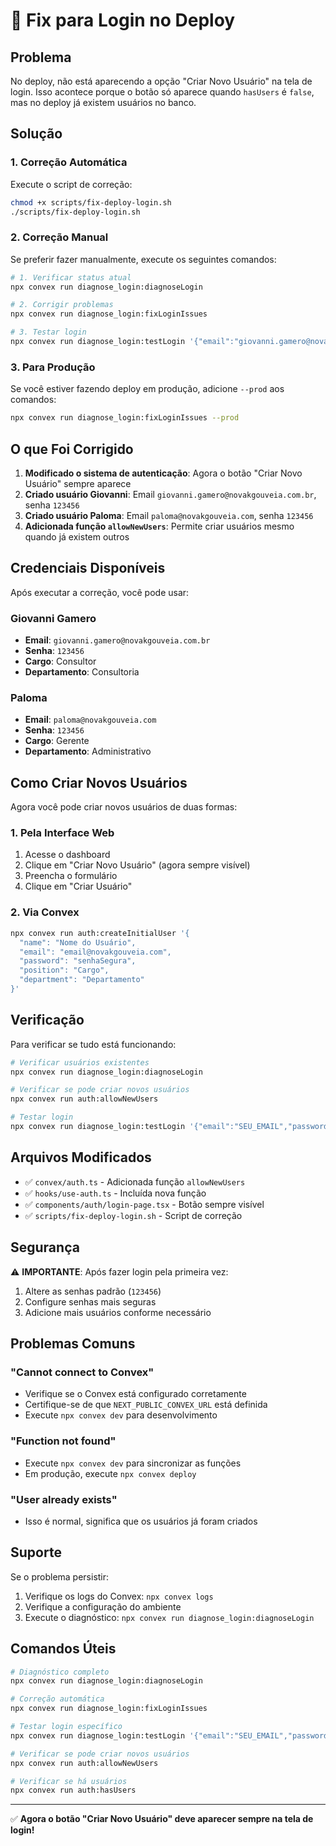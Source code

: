 # 🔧 Fix para Login no Deploy

## Problema

No deploy, não está aparecendo a opção "Criar Novo Usuário" na tela de login. Isso acontece porque o botão só aparece quando `hasUsers` é `false`, mas no deploy já existem usuários no banco.

## Solução

### 1. Correção Automática

Execute o script de correção:

```bash
chmod +x scripts/fix-deploy-login.sh
./scripts/fix-deploy-login.sh
```

### 2. Correção Manual

Se preferir fazer manualmente, execute os seguintes comandos:

```bash
# 1. Verificar status atual
npx convex run diagnose_login:diagnoseLogin

# 2. Corrigir problemas
npx convex run diagnose_login:fixLoginIssues

# 3. Testar login
npx convex run diagnose_login:testLogin '{"email":"giovanni.gamero@novakgouveia.com.br","password":"123456"}'
```

### 3. Para Produção

Se você estiver fazendo deploy em produção, adicione `--prod` aos comandos:

```bash
npx convex run diagnose_login:fixLoginIssues --prod
```

## O que Foi Corrigido

1. **Modificado o sistema de autenticação**: Agora o botão "Criar Novo Usuário" sempre aparece
2. **Criado usuário Giovanni**: Email `giovanni.gamero@novakgouveia.com.br`, senha `123456`
3. **Criado usuário Paloma**: Email `paloma@novakgouveia.com`, senha `123456`
4. **Adicionada função `allowNewUsers`**: Permite criar usuários mesmo quando já existem outros

## Credenciais Disponíveis

Após executar a correção, você pode usar:

### Giovanni Gamero

- **Email**: `giovanni.gamero@novakgouveia.com.br`
- **Senha**: `123456`
- **Cargo**: Consultor
- **Departamento**: Consultoria

### Paloma

- **Email**: `paloma@novakgouveia.com`
- **Senha**: `123456`
- **Cargo**: Gerente
- **Departamento**: Administrativo

## Como Criar Novos Usuários

Agora você pode criar novos usuários de duas formas:

### 1. Pela Interface Web

1. Acesse o dashboard
2. Clique em "Criar Novo Usuário" (agora sempre visível)
3. Preencha o formulário
4. Clique em "Criar Usuário"

### 2. Via Convex

```bash
npx convex run auth:createInitialUser '{
  "name": "Nome do Usuário",
  "email": "email@novakgouveia.com",
  "password": "senhaSegura",
  "position": "Cargo",
  "department": "Departamento"
}'
```

## Verificação

Para verificar se tudo está funcionando:

```bash
# Verificar usuários existentes
npx convex run diagnose_login:diagnoseLogin

# Verificar se pode criar novos usuários
npx convex run auth:allowNewUsers

# Testar login
npx convex run diagnose_login:testLogin '{"email":"SEU_EMAIL","password":"SUA_SENHA"}'
```

## Arquivos Modificados

- ✅ `convex/auth.ts` - Adicionada função `allowNewUsers`
- ✅ `hooks/use-auth.ts` - Incluída nova função
- ✅ `components/auth/login-page.tsx` - Botão sempre visível
- ✅ `scripts/fix-deploy-login.sh` - Script de correção

## Segurança

⚠️ **IMPORTANTE**: Após fazer login pela primeira vez:

1. Altere as senhas padrão (`123456`)
2. Configure senhas mais seguras
3. Adicione mais usuários conforme necessário

## Problemas Comuns

### "Cannot connect to Convex"

- Verifique se o Convex está configurado corretamente
- Certifique-se de que `NEXT_PUBLIC_CONVEX_URL` está definida
- Execute `npx convex dev` para desenvolvimento

### "Function not found"

- Execute `npx convex dev` para sincronizar as funções
- Em produção, execute `npx convex deploy`

### "User already exists"

- Isso é normal, significa que os usuários já foram criados

## Suporte

Se o problema persistir:

1. Verifique os logs do Convex: `npx convex logs`
2. Verifique a configuração do ambiente
3. Execute o diagnóstico: `npx convex run diagnose_login:diagnoseLogin`

## Comandos Úteis

```bash
# Diagnóstico completo
npx convex run diagnose_login:diagnoseLogin

# Correção automática
npx convex run diagnose_login:fixLoginIssues

# Testar login específico
npx convex run diagnose_login:testLogin '{"email":"SEU_EMAIL","password":"SUA_SENHA"}'

# Verificar se pode criar novos usuários
npx convex run auth:allowNewUsers

# Verificar se há usuários
npx convex run auth:hasUsers
```

---

✅ **Agora o botão "Criar Novo Usuário" deve aparecer sempre na tela de login!**
